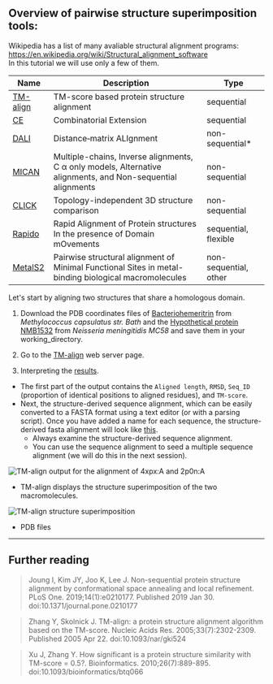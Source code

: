 ## Overview of pairwise structure superimposition tools:

Wikipedia has a list of many avaliable structural alignment programs: https://en.wikipedia.org/wiki/Structural_alignment_software \
In this tutorial we will use only a few of them.

| Name          | Description   | Type  |
| ------------- |---------------| ------|
| [TM-align](https://zhanglab.ccmb.med.umich.edu/TM-align/) | TM-score based protein structure alignment | sequential |
| [CE](http://www.rcsb.org/pdb/workbench/workbench.do)      | Combinatorial Extension | sequential |
| [DALI](http://ekhidna2.biocenter.helsinki.fi/dali/) | Distance‐matrix ALIgnment | non-sequential* |
| [MICAN](http://www.tbp.cse.nagoya-u.ac.jp/MICAN/index.html)   | Multiple-chains, Inverse alignments, C α only models, Alternative alignments, and Non-sequential alignments | non-sequential |
| [CLICK](http://cospi.iiserpune.ac.in/click/) | Topology-independent 3D structure comparison | non-sequential |
| [Rapido](http://rapido.embl-hamburg.de/) | Rapid Alignment of Protein structures In the presence of Domain mOvements | sequential, flexible |
| [MetalS2](http://metalweb.cerm.unifi.it/tools/metals2/)| Pairwise structural alignment of Minimal Functional Sites in metal-binding biological macromolecules | non-sequential, other |

Let's start by aligning two structures that share a homologous domain.
1. Download the PDB coordinates files of [Bacteriohemeritrin](http://www.rcsb.org/structure/4XPX) from _Methylococcus capsulatus str. Bath_ and the [Hypothetical protein NMB1532](http://www.rcsb.org/structure/2P0N) from _Neisseria meningitidis MC58_ and save them in your working_directory. 

2. Go to the [TM-align](https://zhanglab.ccmb.med.umich.edu/TM-align/) web server page. 

3. Interpreting the [results](https://zhanglab.ccmb.med.umich.edu/TM-align/tmp/103021.html). 
  - The first part of the output contains the `Aligned length`, `RMSD`, `Seq_ID` (proportion of identical positions to aligned residues), and `TM-score`.
  - Next, the structure-derived sequence alignment, which can be easily converted to a FASTA format using a text editor (or with a parsing script).
  Once you have added a name for each sequence, the structure-derived fasta alignment will look like [this](https://github.com/Claualvarez/ECCB2020/blob/master/Files/4xpxA-2p0nA.tmalign_aln.fa).
     - Always examine the structure-derived sequence alignment. 
     - You can use the sequence alignment to seed a multiple sequence alignment (we will do this in the next session).
  
![TM-align output for the alignment of 4xpx:A and 2p0n:A](https://github.com/Claualvarez/ECCB2020/blob/master/Figures/TMalign_output.png?raw=true)

  - TM-align displays the structure superimposition of the two macromolecules. 

![TM-align structure superimposition](https://github.com/Claualvarez/ECCB2020/blob/master/Figures/TMalign_output-visualization.png)
  - PDB files
_______
## Further reading

> Joung I, Kim JY, Joo K, Lee J. Non-sequential protein structure alignment by conformational space annealing and local refinement. PLoS One. 2019;14(1):e0210177. Published 2019 Jan 30. doi:10.1371/journal.pone.0210177

> Zhang Y, Skolnick J. TM-align: a protein structure alignment algorithm based on the TM-score. Nucleic Acids Res. 2005;33(7):2302-2309. Published 2005 Apr 22. doi:10.1093/nar/gki524

> Xu J, Zhang Y. How significant is a protein structure similarity with TM-score = 0.5?. Bioinformatics. 2010;26(7):889-895. doi:10.1093/bioinformatics/btq066
